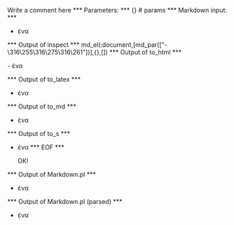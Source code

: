 Write a comment here
*** Parameters: ***
{} # params 
*** Markdown input: ***
- ένα

*** Output of inspect ***
md_el(:document,[md_par(["- \316\255\316\275\316\261"])],{},[])
*** Output of to_html ***

<p>- ένα</p>

*** Output of to_latex ***
- ένα


*** Output of to_md ***
- ένα


*** Output of to_s ***
- ένα
*** EOF ***



	OK!



*** Output of Markdown.pl ***
<ul>
<li>ένα</li>
</ul>

*** Output of Markdown.pl (parsed) ***
<ul>
<li>ένα</li
      >
</ul
  >